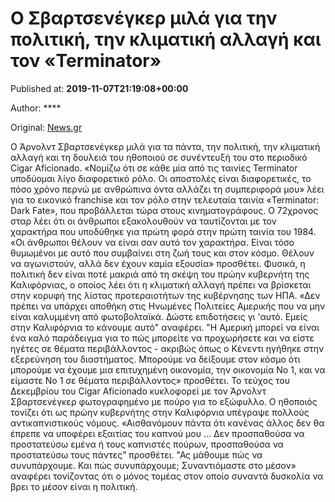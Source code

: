 
# Ο Σβαρτσενέγκερ μιλά για την πολιτική, την κλιματική αλλαγή και τον «Terminator»

Published at: **2019-11-07T21:19:08+00:00**

Author: ****

Original: [News.gr](https://www.news.gr/lifestyle/article/2024350/o-svartsenegker-mila-gia-tin-politiki-tin-klimatiki-allagi-ke-ton-terminator.html)

Ο Άρνολντ Σβαρτσενέγκερ μιλά για τα πάντα, την πολιτική, την κλιματική αλλαγή και τη δουλειά του ηθοποιού σε συνέντευξή του στο περιοδικό Cigar Aficionado.
«Νομίζω ότι σε κάθε μία από τις ταινίες Terminator υποδύομαι λίγο διαφορετικό ρόλο. Οι αποστολές είναι διαφορετικές, το πόσο χρόνο περνώ με ανθρώπινα όντα αλλάζει τη συμπεριφορά μου» λέει για το εικονικό franchise και τον ρόλο στην τελευταία ταινία «Terminator: Dark Fate», που προβάλλεται τώρα στους κινηματογράφους.
Ο 72χρονος σταρ λέει ότι οι άνθρωποι εξακολουθούν να ταυτίζονται με τον χαρακτήρα που υποδύθηκε για πρώτη φορά στην πρώτη ταινία του 1984.
«Οι άνθρωποι θέλουν να είναι σαν αυτό τον χαρακτήρα. Είναι τόσο θυμωμένοι με αυτό που συμβαίνει στη ζωή τους και στον κόσμο. Θέλουν να αγωνιστούν, αλλά δεν έχουν καμία εξουσία» προσθέτει.
Φυσικά, η πολιτική δεν είναι ποτέ μακριά από τη σκέψη του πρώην κυβερνήτη της Καλιφόρνιας, ο οποίος λέει ότι η κλιματική αλλαγή πρέπει να βρίσκεται στην κορυφή της λίστας προτεραιοτήτων της κυβέρνησης των ΗΠΑ.
«Δεν πρέπει να υπάρχει αποθήκη στις Ηνωμένες Πολιτείες Αμερικής που να μην είναι καλυμμένη από φωτοβολταϊκά. Δώστε επιδοτήσεις γι 'αυτό. Εμείς στην Καλιφόρνια το κάνουμε αυτό" αναφέρει. "Η Αμερική μπορεί να είναι ένα καλό παράδειγμα για το πώς μπορείτε να προχωρήσετε και να είστε ηγέτες σε θέματα περιβάλλοντος - ακριβώς όπως ο Κένεντι ηγήθηκε στην εξερεύνηση του διαστήματος. Μπορούμε να δείξουμε στον κόσμο ότι μπορούμε να έχουμε μια επιτυχημένη οικονομία, την οικονομία Νο 1, και να είμαστε Νο 1 σε θέματα περιβάλλοντος» προσθέτει.
Το τεύχος του Δεκεμβρίου του Cigar Aficionado κυκλοφορεί με τον Άρνολντ Σβαρτσενέγκερ φωτογραφημένο με πούρο για το εξώφυλλο. Ο ηθοποιός τονίζει ότι ως πρώην κυβερνήτης στην Καλιφόρνια υπέγραψε πολλούς αντικαπνιστικούς νόμους.
«Αισθανόμουν πάντα ότι κανένας άλλος δεν θα έπρεπε να υποφέρει εξαιτίας του καπνού μου ... Δεν προσπαθούσα να προστατεύσω εμένα ή τους καπνιστές πούρων, προσπαθούσα να προστατεύσω τους πάντες” προσθέτει. "Ας μάθουμε πώς να συνυπάρχουμε. Και πώς συνυπάρχουμε; Συναντιόμαστε στο μέσον» αναφέρει τονίζοντας ότι ο μόνος τομέας στον οποίο συναντά δυσκολία να βρει το μέσον είναι η πολιτική.
